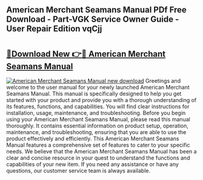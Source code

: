 ## American Merchant Seamans Manual PDf Free Download - Part-VGK Service Owner Guide - User Repair Edition vqCjj

# <h2><a href="http://bc16076.oget.top/?id=American+Merchant+Seamans+Manual">🔗Download New 👉🔴 American Merchant Seamans Manual</a></h2>

[![American Merchant Seamans Manual new download](https://i.imgur.com/5g1atiW.png)](http://bc16076.oget.top/?id=American+Merchant+Seamans+Manual)
Greetings and welcome to the user manual for your newly launched American Merchant Seamans Manual. This manual is specifically designed to help you get started with your product and provide you with a thorough understanding of its features, functions, and capabilities. You will find clear instructions for installation, usage, maintenance, and troubleshooting. Before you begin using your American Merchant Seamans Manual, please read this manual thoroughly. It contains essential information on product setup, operation, maintenance, and troubleshooting, ensuring that you are able to use the product effectively and efficiently. This American Merchant Seamans Manual features a comprehensive set of features to cater to your specific needs. We believe that the American Merchant Seamans Manual has been a clear and concise resource in your quest to understand the functions and capabilities of your new item. If you need any assistance or have any questions, our customer service team is always available.
